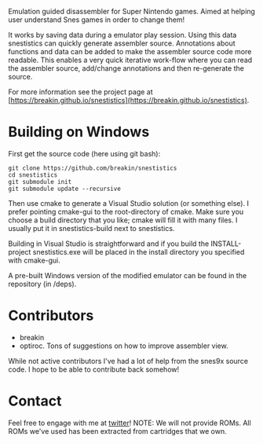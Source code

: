 Emulation guided disassembler for Super Nintendo games. Aimed at helping user understand Snes games in order to change them!

It works by saving data during a emulator play session. Using this data snestistics can quickly generate assembler source. Annotations about functions and data can be added to make the assembler source code more readable. This enables a very quick iterative work-flow where you can read the assembler source, add/change annotations and then re-generate the source.

For more information see the project page at [https://breakin.github.io/snestistics](https://breakin.github.io/snestistics).

Building on Windows
===================
First get the source code (here using git bash):
~~~~~~
git clone https://github.com/breakin/snestistics
cd snestistics
git submodule init
git submodule update --recursive
~~~~~~
Then use cmake to generate a Visual Studio solution (or something else). I prefer pointing cmake-gui to the root-directory of cmake. Make sure you choose a build directory that you like; cmake will fill it with many files. I usually put it in snestistics-build next to snestistics.

Building in Visual Studio is straightforward and if you build the INSTALL-project snestistics.exe will be placed in the install directory you specified with cmake-gui.

A pre-built Windows version of the modified emulator can be found in the repository (in /deps).

Contributors
============
* breakin
* optiroc. Tons of suggestions on how to improve assembler view.

While not active contributors I've had a lot of help from the snes9x source code. I hope to be able to contribute back somehow!

Contact
=======
Feel free to engage with me at [twitter](https://twitter.com/anders_breakin)!
NOTE: We will not provide ROMs. All ROMs we've used has been extracted from cartridges that we own.

